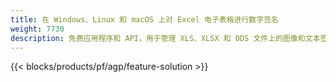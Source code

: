 ```yaml
---
title: 在 Windows、Linux 和 macOS 上对 Excel 电子表格进行数字签名
weight: 7730
description: 免费应用程序和 API，用于管理 XLS、XLSX 和 ODS 文件上的图像和文本签名
---
```

{{< blocks/products/pf/agp/feature-solution >}} 

